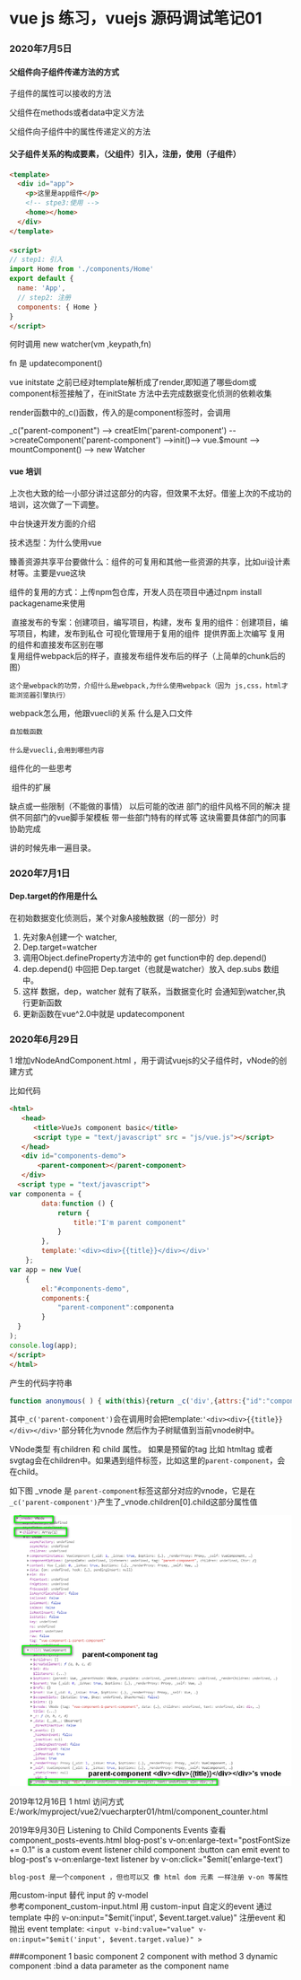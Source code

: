 # vue js 练习，vuejs 源码调试笔记01



### 2020年7月5日

#### 父组件向子组件传递方法的方式

子组件的属性可以接收的方法

父组件在methods或者data中定义方法

父组件向子组件中的属性传递定义的方法

#### 父子组件关系的构成要素，（父组件）引入，注册，使用（子组件）

```html
<template>
  <div id="app">
    <p>这里是app组件</p>
    <!-- stpe3:使用 -->
    <home></home>
  </div>
</template>

<script>
// step1: 引入
import Home from './components/Home'
export default {
  name: 'App',
  // step2: 注册
  components: { Home }   
}
</script>
```



何时调用 new watcher(vm ,keypath,fn)

fn 是 updatecomponent()

vue  initstate 之前已经对template解析成了render,即知道了哪些dom或component标签接触了，在initState 方法中去完成数据变化侦测的依赖收集

render函数中的_c()函数，传入的是component标签时，会调用

_c("parent-component") --> creatElm('parent-component') -->createComponent('parent-component') -->init()--> vue.$mount --> mountComponent() --> new Watcher

#### vue 培训

上次也大致的给一小部分讲过这部分的内容，但效果不太好。借鉴上次的不成功的培训，这次做了一下调整。

中台快速开发方面的介绍

技术选型：为什么使用vue

臻善资源共享平台要做什么：组件的可复用和其他一些资源的共享，比如ui设计素材等。主要是vue这块

组件的复用的方式：上传npm包仓库，开发人员在项目中通过npm install packagename来使用

​	直接发布的专案：创建项目，编写项目，构建，发布
​	复用的组件：创建项目，编写项目，构建，发布到私仓
​	可视化管理用于复用的组件
​		提供界面上次编写
复用的组件和直接发布区别在哪	
​	复用组件webpack后的样子，直接发布组件发布后的样子（上简单的chunk后的图）

	这个是webpack的功劳，介绍什么是webpack,为什么使用webpack（因为 js,css，html才能浏览器引擎执行）
webpack怎么用，他跟vuecli的关系
	什么是入口文件

	自加载函数
	
	什么是vuecli,会用到哪些内容

组件化的一些思考

​	组件的扩展

缺点或一些限制（不能做的事情）
以后可能的改进
	部门的组件风格不同的解决
		提供不同部门的vue脚手架模板 带一些部门特有的样式等
			这块需要具体部门的同事协助完成

讲的时候先串一遍目录。





### 2020年7月1日

#### **Dep.target**的作用是什么

在初始数据变化侦测后，某个对象A接触数据（的一部分）时

1.  先对象A创建一个 watcher,
2.  Dep.target=watcher
3. 调用Object.defineProperty方法中的 get function中的 dep.depend()
4. dep.depend() 中回把 Dep.target（也就是watcher）放入 dep.subs 数组中。
5. 这样 数据，dep，watcher 就有了联系，当数据变化时 会通知到watcher,执行更新函数
6. 更新函数在vue^2.0中就是 updatecomponent

### 2020年6月29日

1 增加vNodeAndComponent.html ，用于调试vuejs的父子组件时，vNode的创建方式

比如代码

```html
<html>
   <head>
      <title>VueJs component basic</title>
      <script type = "text/javascript" src = "js/vue.js"></script>
   </head>
   <div id="components-demo">
       <parent-component></parent-component>
   </div>
  <script type = "text/javascript">
var componenta = {
        data:function () {
            return {
                title:"I'm parent component"
            }
        },
        template:'<div><div>{{title}}</div></div>'
    };
var app = new Vue(
    {
        el:"#components-demo",
        components:{
            "parent-component":componenta
        }
  }
);
console.log(app);
</script>
</html>
```

产生的代码字符串

```javascript
function anonymous( ) { with(this){return _c('div',{attrs:{"id":"components-demo"}},[_c('parent-component')],1)} }
```

其中`_c('parent-component')`会在调用时会把template:`'<div><div>{{title}}</div></div>'`部分转化为vnode 然后作为子树赋值到当前vnode树中。

VNode类型 有children 和 child 属性。 如果是预留的tag 比如 htmltag 或者 svgtag会在children中。如果遇到组件标签，比如这里的`parent-component`，会在child。

如下图 _vnode 是 `parent-component`标签这部分对应的vnode，它是在`_c('parent-component')`产生了_vnode.children[0].child这部分属性值

![](imgs/2020-06-29_184646.png)





2019年12月16日
1 html 访问方式 
    E:/work/myproject/vue2/vuecharpter01/html/component_counter.html


2019年9月30日
Listening to Child Components Events
    查看 component_posts-events.html
    blog-post's v-on:enlarge-text="postFontSize += 0.1" is a custom event listener
    child component :button can emit event  to blog-post's v-on:enlarge-text listener  by v-on:click="$emit('enlarge-text')

    blog-post 是一个component ，但也可以又 像 html dom 元素 一样注册 v-on 等属性

用custom-input 替代 input 的 v-model  
    参考component_custom-input.html
        用 custom-input 自定义的event 通过  template 中的 v-on:input="$emit('input', $event.target.value)" 注册event 和 抛出 event
        <custom-input
            v-bind:value="searchText"
            v-on:input="searchText = $event"
          ></custom-input>
        template: `
            <input
            v-bind:value="value"
            v-on:input="$emit('input', $event.target.value)"
            >
        `          


###component 
1 basic component
2 component with method
3 dynamic component   :bind a data parameter as the component name

